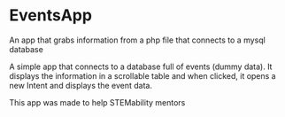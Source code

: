 # EventsApp
An app that grabs information from a php file that connects to a mysql database

A simple app that connects to a database full of events (dummy data). It displays the information in a scrollable table and when clicked, it opens a new Intent and displays the event data.

This app was made to help STEMability mentors
